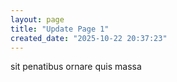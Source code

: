 ```yaml
---
layout: page
title: "Update Page 1"
created_date: "2025-10-22 20:37:23"
---
```


sit penatibus ornare quis massa 
